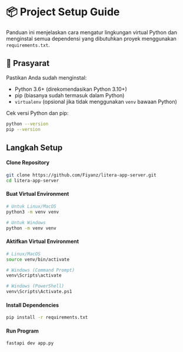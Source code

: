 # 📦 Project Setup Guide

Panduan ini menjelaskan cara mengatur lingkungan virtual Python dan menginstal semua dependensi yang dibutuhkan proyek menggunakan `requirements.txt`.

## 📁 Prasyarat

Pastikan Anda sudah menginstal:
- Python 3.6+ (direkomendasikan Python 3.10+)
- pip (biasanya sudah termasuk dalam Python)
- `virtualenv` (opsional jika tidak menggunakan `venv` bawaan Python)

Cek versi Python dan pip:

```bash
python --version
pip --version
```

## Langkah Setup
#### Clone Repository
```bash
git clone https://github.com/Fiyanz/litera-app-server.git
cd litera-app-server
```
#### Buat Virtual Environment
```bash
# Untuk Linux/MacOS
python3 -m venv venv

# Untuk Windows
python -m venv venv
```
#### Aktifkan Virtual Environment
```bash
# Linux/MacOS
source venv/bin/activate

# Windows (Command Prompt)
venv\Scripts\activate

# Windows (PowerShell)
venv\Scripts\Activate.ps1
```
#### Install Dependencies
```bash
pip install -r requirements.txt
```
#### Run Program
```bash
fastapi dev app.py
```
